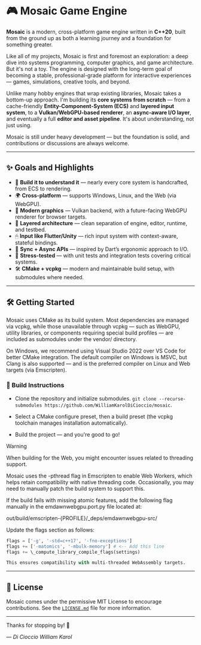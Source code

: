 # 🎮 Mosaic Game Engine

**Mosaic** is a modern, cross-platform game engine written in **C++20**, built from the ground up as both a learning journey and a foundation for something greater.

Like all of my projects, Mosaic is first and foremost an exploration: a deep dive into systems programming, computer graphics, and game architecture. But it's not a toy. The engine is designed with the long-term goal of becoming a stable, professional-grade platform for interactive experiences — games, simulations, creative tools, and beyond.

Unlike many hobby engines that wrap existing libraries, Mosaic takes a bottom-up approach. I'm building its **core systems from scratch** — from a cache-friendly **Entity-Component-System (ECS)** and **layered input system**, to a **Vulkan/WebGPU-based renderer**, an **async-aware I/O layer**, and eventually a full **editor and asset pipeline**. It's about understanding, not just using.

Mosaic is still under heavy development — but the foundation is solid, and contributions or discussions are always welcome.

---

## ✨ Goals and Highlights

- 🧱 **Build it to understand it** — nearly every core system is handcrafted, from ECS to rendering.
- 🌍 **Cross-platform** — supports Windows, Linux, and the Web (via WebGPU).
- 🎨 **Modern graphics** — Vulkan backend, with a future-facing WebGPU renderer for browser targets.
- 🧠 **Layered architecture** — clean separation of engine, editor, runtime, and testbed.
- 🖱 **Input like Flutter/Unity** — rich input system with context-aware, stateful bindings.
- 🔄 **Sync + Async APIs** — inspired by Dart’s ergonomic approach to I/O.
- 🧪 **Stress-tested** — with unit tests and integration tests covering critical systems.
- 🛠 **CMake + vcpkg** — modern and maintainable build setup, with submodules where needed.

---

## 🛠 Getting Started

Mosaic uses CMake as its build system. Most dependencies are managed via vcpkg, while those unavailable through vcpkg — such as WebGPU, utility libraries, or components requiring special build profiles — are included as submodules under the vendor/ directory.

On Windows, we recommend using Visual Studio 2022 over VS Code for better CMake integration. The default compiler on Windows is MSVC, but Clang is also supported — and is the preferred compiler on Linux and Web targets (via Emscripten).

### 🔧 Build Instructions

- Clone the repository and initialize submodules. `git clone --recurse-submodules https://github.com/WilliamKarolDiCioccio/mosaic`.

- Select a CMake configure preset, then a build preset (the vcpkg toolchain manages installation automatically).

- Build the project — and you're good to go!

> [!WARNING]
> When building for the Web, you might encounter issues related to threading support.
>
> Mosaic uses the -pthread flag in Emscripten to enable Web Workers, which helps retain compatibility with native threading code. Occasionally, you may need to manually patch the build system to support this.
>
> If the build fails with missing atomic features, add the following flag manually in the emdawnwebgpu.port.py file located at:
>
> out/build/emscripten-{PROFILE}/\_deps/emdawnwebgpu-src/
>
> Update the flags section as follows:
>
> ```py
> flags = ['-g', '-std=c++17', '-fno-exceptions']
> flags += ['-matomics', '-mbulk-memory'] # <-- Add this line
> flags += \_compute_library_compile_flags(settings)
>
> This ensures compatibility with multi-threaded WebAssembly targets.
> ```

---

## 📄 License

Mosaic comes under the permissive MIT License to encourage contributions. See the [`LICENSE.md`](./LICENSE.md) file for more information.

---

Thanks for stopping by! 🌟

_— Di Cioccio William Karol_
